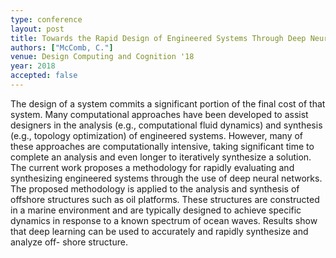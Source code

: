 ```yaml
---
type: conference
layout: post
title: Towards the Rapid Design of Engineered Systems Through Deep Neural Networks
authors: ["McComb, C."]
venue: Design Computing and Cognition '18
year: 2018
accepted: false
---
```

The design of a system commits a significant portion of the final cost of that system. Many computational approaches have been developed to assist designers in the analysis (e.g., computational fluid dynamics) and synthesis (e.g., topology optimization) of engineered systems. However, many of these approaches are computationally intensive, taking significant time to complete an analysis and even longer to iteratively synthesize a solution. The current work proposes a methodology for rapidly evaluating and synthesizing engineered systems through the use of deep neural networks. The proposed methodology is applied to the analysis and synthesis of offshore structures such as oil platforms. These structures are constructed in a marine environment and are typically designed to achieve specific dynamics in response to a known spectrum of ocean waves. Results show that deep learning can be used to accurately and rapidly synthesize and analyze off- shore structure.
